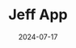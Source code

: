 ---  
layout: startup_page  
title: "Jeff App"  
id: "jeffapp.com"  
permalink: "/jeffappjeffapp.com07172024/"  
website: "https://www.jeff-app.com/"  
funding_round: "Seed+"  
funding_amount: "$2M"  
investors: "Presto Ventures, J12, Jean Pascal Duvieusart, Ladislav Bartonicek, James Berdigans"  
about: "Jeff App is a Latvian financial marketplace operator connecting underserved populations with credit solutions from various financial service providers. It uses alternative data and AI to assess clients and build a comprehensive assurance structure for providers, facilitating tailored matchmaking and improving portfolio quality. This creates new market opportunities for lenders and promotes inclusive economic development."  
markets: "Fintech, AI, Lending, Financial Services"  
hq: "Riga, Latvia"  
founded_year: "2019"  
linkedin: "https://www.linkedin.com/company/jeffapp"  
twitter: "https://x.com/jeff_finance"  
instagram: ""  
facebook: "https://www.facebook.com/pg/GetJeffApp/"  
crunchbase: "https://www.crunchbase.com/organization/jeff-e713"  
pitchbook: "https://pitchbook.com/profiles/company/399623-77"  

date_display: "17-Jul-2024"  
date: "2024-07-17"

# SEO Optimization  
meta_title: "Jeff App - Seed+ Funding ($2M)"  
meta_description: "Jeff App, Jeff App is a Latvian financial marketplace operator connecting underserved populations with credit solutions from various financial service providers..."  
meta_keywords: "Jeff App, Fintech, AI, Lending, Financial Services, Seed+ funding"  
canonical_url: "https://startup.projectstartups.com/jeffappjeffapp.com07172024/"  
---